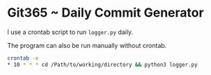 # Git365 ~ Daily Commit Generator 

I use a crontab script to run `logger.py` daily.

The program can also be run manually without crontab.
```bash
crontab -e
* 10 * * * cd /Path/to/working/directory && python3 logger.py
``` 